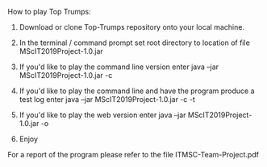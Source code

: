 How to play Top Trumps:

1. Download or clone Top-Trumps repository onto your local machine.

2. In the terminal / command prompt set root directory to location of file MScIT2019Project-1.0.jar

3. If you'd like to play the command line version enter java –jar MScIT2019Project-1.0.jar -c

4. If you'd like to play the command line and have the program produce a test log enter java –jar MScIT2019Project-1.0.jar -c -t

5. If you'd like to play the web version enter java –jar MScIT2019Project-1.0.jar -o

6. Enjoy

For a report of the program please refer to the file ITMSC-Team-Project.pdf

